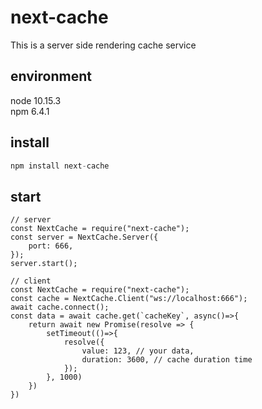 # next-cache

This is a server side rendering cache service

## environment
node 10.15.3  
npm 6.4.1

## install
```node.js
npm install next-cache
```

## start
```
// server
const NextCache = require("next-cache");
const server = NextCache.Server({
    port: 666,
});
server.start();

// client
const NextCache = require("next-cache");
const cache = NextCache.Client("ws://localhost:666");
await cache.connect();
const data = await cache.get(`cacheKey`, async()=>{
    return await new Promise(resolve => {
        setTimeout(()=>{
            resolve({
                value: 123, // your data,
                duration: 3600, // cache duration time
            });
        }, 1000)
    })
})
```

